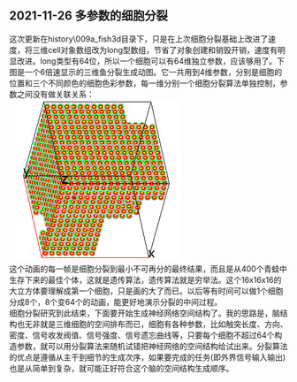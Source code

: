 ﻿## 2021-11-26 多参数的细胞分裂  
这次更新在history\009a_fish3d目录下，只是在上次细胞分裂基础上改进了速度，将三维cell对象数组改为long型数组，节省了对象创建和销毁开销，速度有明显改进。long类型有64位，所以一个细胞可以有64维独立参数，应该够用了。下图是一个6倍速显示的三维鱼分裂生成动图。它一共用到4维参数，分别是细胞的位置和三个不同颜色的细胞色彩参数，每一维分别一个细胞分裂算法单独控制，参数之间没有做关联关系：  
![result15](result15_fish3d.gif)  
这个动画的每一帧是细胞分裂到最小不可再分的最终结果，而且是从400个青蛙中生存下来的最佳个体，这就是遗传算法，遗传算法就是穷举法。这个16x16x16的大立方体要理解成第一个细胞，只是画的大了而已。以后等有时间可以做1个细胞分成8个，8个变64个的动画，能更好地演示分裂的中间过程。  
细胞分裂研究到此结束，下面要开始生成神经网络空间结构了。我的思路是，脑结构也无非就是三维细胞的空间排布而已，细胞有各种参数，比如触突长度、方向、密度、信号收发阀值、信号强度、信号遗忘曲线等，只要每个细胞不超过64个构造参数，就可以用分裂算法来随机试错把神经网络的空间结构给试出来。分裂算法的优点是遵循从主干到细节的生成次序，如果要完成的任务(即外界信号输入输出)也是从简单到复杂，就可能正好符合这个脑的空间结构生成顺序。  
